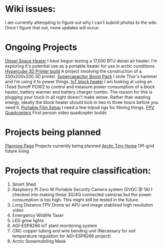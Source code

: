 <!-- TITLE: Home -->
<!-- SUBTITLE: Project Listing -->

# Wiki issues:
I am currently attempting to figure out why I can't submit photos to the wiki. Once I figure that out, more updates will occur.

# Ongoing Projects
[Diesel Space Heater](http://wiki.arctichominid.ca/diesel-space-heater)
   I have begun testing a 17,000 BTU diesel air heater. I'm exploring it's potential use as a portable heater for use in arctic conditions.
[Hypercube 3D Printer build](http://wiki.arctichominid.ca/hypercube)
   A project involving the construction of a 200x200x200 3D printer.
[Supercapacitor Boost Pack](http://wiki.arctichominid.ca/supercapacitor-boost-pack)
   I stole Thor's hammer and I'm using it to power things.
[IoT block heater](http://wiki.arctichominid.ca/io-t-block-heater)
   I am looking at using an iTead Sonoff POW2 to control and measure power consumption of a block heater, battery warmer and battery charger combo. The reason for this is plugging your truck in all night doesn't make sense. Rather than wasting energy, ideally the block heater should kick in two to three hours before you need it.
[Portable Film Setup](http://wiki.arctichominid.ca/portable-film-setup)
   I need a few tripod rigs for filming things.
[FPV Quadcopters](http://wiki.arctichominid.ca/fpv-quadcopters)
   First person video quadcopter builds

# Projects being planned
[Planning Page](http://wiki.arctichominid.ca/planning)
   Projects currently being planned
[Arctic Tiny Home](http://wiki.arctichominid.ca/tinyhome)
   Off-grid future living
	 
# Projects that require classification:
1. Smart Shed
2. Raspberry Pi Zero W Portable Security Camera system (5VDC @ 1A)
    I checked into making these 3G/4G connected cameras but the power consumption is too high. This might still be tested in the future.
3. Long Distance FPV Drone w/ APU and image stablized high resolution video
4. Emergency Wildlife Taser
5. LED grow lights
6. AGI-ESP8266 IoT plant monitoring system
7. CNC copper tubing and wire bending unit (Necessary for soil temperature regulation for AGI-ESP8266 project)
8. Arctic Snowmobiling Mask